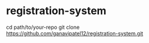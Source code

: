 # registration-system
cd path/to/your-repo
git clone https://github.com/ganavipatel12/registration-system.git

